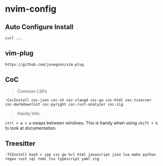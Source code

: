# nvim-config

## Auto Configure Install

```sh
curl ...
```

## vim-plug

```sh
https://github.com/junegunn/vim-plug
```

## CoC

> Common LSPs

```vim
:CocInstall coc-json coc-sh coc-clangd coc-go coc-html coc-tsserver coc-markdownlint coc-pyright coc-rust-analyzer coc-zig
```

> Handy Info:

`ctrl + w + w` swaps between windows. This is handy when using `shift + k` to look at documentation.

## Treesitter

```vim
:TSInstall bash c cpp css go hcl html javascript json lua make python regex rust sql toml tsx typescript yaml zig
```

